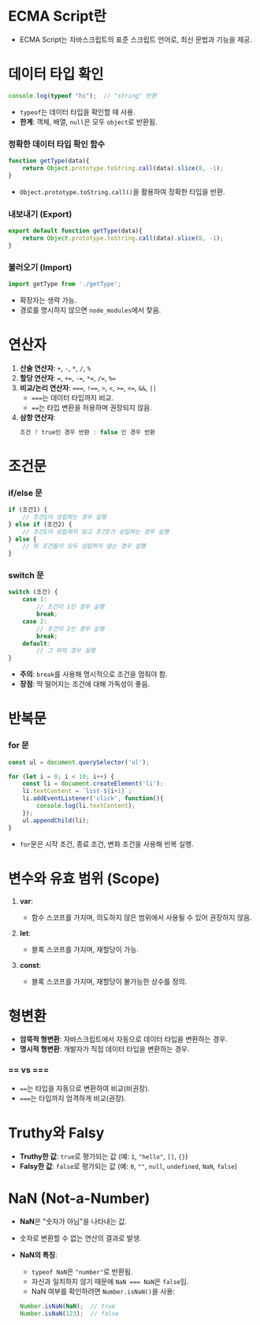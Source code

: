 # ECMA Script란

- ECMA Script는 자바스크립트의 표준 스크립트 언어로, 최신 문법과 기능을 제공.

# 데이터 타입 확인

```javascript
console.log(typeof "hi");  // "string" 반환
```

- `typeof`는 데이터 타입을 확인할 때 사용.
- **한계**: 객체, 배열, `null`은 모두 `object`로 반환됨.

### 정확한 데이터 타입 확인 함수

```javascript
function getType(data){
    return Object.prototype.toString.call(data).slice(8, -1);
}
```

- `Object.prototype.toString.call()`을 활용하여 정확한 타입을 반환.

### 내보내기 (Export)

```javascript
export default function getType(data){
    return Object.prototype.toString.call(data).slice(8, -1);
}
```

### 불러오기 (Import)

```javascript
import getType from './getType';
```

- 확장자는 생략 가능.
- 경로를 명시하지 않으면 `node_modules`에서 찾음.

# 연산자

1. **산술 연산자**: `+`, `-`, `*`, `/`, `%`
2. **할당 연산자**: `=`, `+=`, `-=`, `*=`, `/=`, `%=`
3. **비교/논리 연산자**: `===`, `!==`, `>`, `<`, `>=`, `<=`, `&&`, `||`
   - `===`는 데이터 타입까지 비교.
   - `==`는 타입 변환을 허용하며 권장되지 않음.
4. **삼항 연산자**:
   ```javascript
   조건 ? true인 경우 반환 : false 인 경우 반환
   ```

# 조건문

### if/else 문

```javascript
if (조건1) {
    // 조건1이 성립하는 경우 실행
} else if (조건2) {
    // 조건1이 성립하지 않고 조건2가 성립하는 경우 실행
} else {
    // 위 조건들이 모두 성립하지 않는 경우 실행
}
```

### switch 문

```javascript
switch (조건) {
    case 1:
        // 조건이 1인 경우 실행
        break;
    case 2:
        // 조건이 2인 경우 실행
        break;
    default:
        // 그 외의 경우 실행
}
```

- **주의**: `break`를 사용해 명시적으로 조건을 멈춰야 함.
- **장점**: 딱 떨어지는 조건에 대해 가독성이 좋음.

# 반복문

### for 문

```javascript
const ul = document.querySelector('ul');

for (let i = 0; i < 10; i++) {
    const li = document.createElement('li');
    li.textContent = `list-${i+1}`;
    li.addEventListener('click', function(){
        console.log(li.textContent);
    });
    ul.appendChild(li);
}
```

- `for`문은 시작 조건, 종료 조건, 변화 조건을 사용해 반복 실행.

# 변수와 유효 범위 (Scope)

1. **var**:
   - 함수 스코프를 가지며, 의도하지 않은 범위에서 사용될 수 있어 권장하지 않음.
   
2. **let**:
   - 블록 스코프를 가지며, 재할당이 가능.
   
3. **const**:
   - 블록 스코프를 가지며, 재할당이 불가능한 상수를 정의.

# 형변환

- **암묵적 형변환**: 자바스크립트에서 자동으로 데이터 타입을 변환하는 경우.
- **명시적 형변환**: 개발자가 직접 데이터 타입을 변환하는 경우.

### == vs ===

- `==`는 타입을 자동으로 변환하여 비교(비권장).
- `===`는 타입까지 엄격하게 비교(권장).

# Truthy와 Falsy

- **Truthy한 값**: `true`로 평가되는 값 (예: `1`, `"hello"`, `[]`, `{}`)
- **Falsy한 값**: `false`로 평가되는 값 (예: `0`, `""`, `null`, `undefined`, `NaN`, `false`)

# NaN (Not-a-Number)

- **NaN**은 "숫자가 아님"을 나타내는 값.
- 숫자로 변환할 수 없는 연산의 결과로 발생.
- **NaN의 특징**:
  - `typeof NaN`은 `"number"`로 반환됨.
  - 자신과 일치하지 않기 때문에 `NaN === NaN`은 `false`임.
  - NaN 여부를 확인하려면 `Number.isNaN()`을 사용:
  
  ```javascript
  Number.isNaN(NaN);  // true
  Number.isNaN(123);  // false
  ```